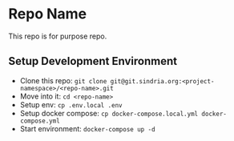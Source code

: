 # Repo Name

This repo is for purpose repo.

## Setup Development Environment

- Clone this repo: `git clone git@git.sindria.org:<project-namespace>/<repo-name>.git`
- Move into it: `cd <repo-name>`
- Setup env: `cp .env.local .env`
- Setup docker compose: `cp docker-compose.local.yml docker-compose.yml`
- Start environment: `docker-compose up -d`
